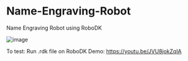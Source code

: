 # Name-Engraving-Robot
Name Engraving Robot using RoboDK


![image](https://user-images.githubusercontent.com/111273105/184798821-87040b96-309e-4c74-8be3-d6167b462b31.png)

To test: Run .rdk file on RoboDK
Demo: https://youtu.be/JVU8jokZqIA
